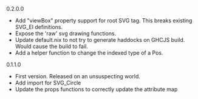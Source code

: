 0.2.0.0

* Add "viewBox" property support for root SVG tag. This breaks existing SVG_El definitions.
* Expose the 'raw' svg drawing functions.
* Update default.nix to not try to generate haddocks on GHCJS build. Would cause the build to fail.
* Add a helper function to change the indexed type of a Pos.

0.1.1.0

* First version. Released on an unsuspecting world.
* Add import for SVG_Circle
* Update the props functions to correctly update the attribute map
